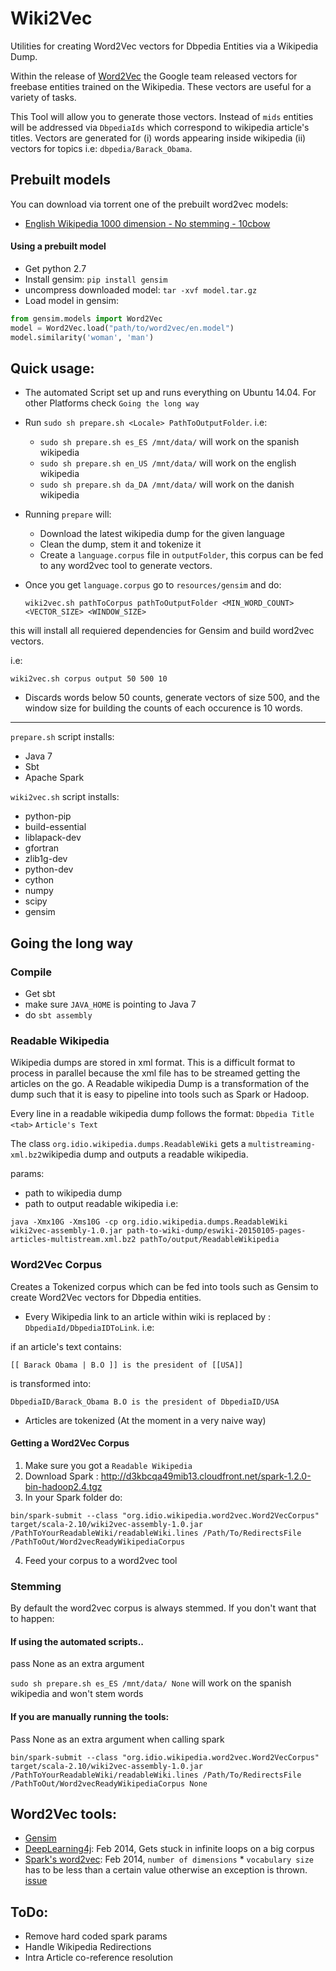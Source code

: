 # Wiki2Vec

Utilities for creating Word2Vec vectors for Dbpedia Entities via a Wikipedia Dump.

Within the release of [Word2Vec](http://code.google.com/p/word2vec/) the Google team released vectors for freebase entities trained on the Wikipedia. These vectors are useful for a variety of tasks.

This Tool will allow you to generate those vectors. Instead of `mids` entities will be addressed via `DbpediaIds` which correspond to wikipedia article's titles.
Vectors are generated for (i) words appearing inside wikipedia (ii) vectors for topics i.e: `dbpedia/Barack_Obama`.


## Prebuilt models

You can download via torrent one of the prebuilt word2vec models:

- [English Wikipedia 1000 dimension - No stemming - 10cbow](https://github.com/idio/wiki2vec/raw/master/torrents/enwiki-gensim-word2vec-1000-nostem-10cbow.torrent)


#### Using a prebuilt model

 - Get python 2.7
 - Install gensim: `pip install gensim`
 - uncompress downloaded model: `tar -xvf model.tar.gz`
 - Load model in gensim:

 ```python
 from gensim.models import Word2Vec
 model = Word2Vec.load("path/to/word2vec/en.model")
 model.similarity('woman', 'man')
 ```


## Quick usage:

- The automated Script set up and runs everything on Ubuntu 14.04. For other Platforms check `Going the long way`
- Run `sudo sh prepare.sh <Locale> PathToOutputFolder`. i.e: 
   - `sudo sh prepare.sh es_ES /mnt/data/`  will work on the spanish wikipedia
   - `sudo sh prepare.sh en_US /mnt/data/`  will work on the english wikipedia
   - `sudo sh prepare.sh da_DA /mnt/data/`  will work on the danish wikipedia
  
- Running `prepare` will:
   - Download the latest wikipedia dump for the given language
   - Clean the dump, stem it and tokenize it
   - Create a `language.corpus` file in `outputFolder`, this corpus can be fed to any word2vec tool to generate vectors.

- Once you get `language.corpus` go to `resources/gensim` and do:

  `wiki2vec.sh pathToCorpus pathToOutputFolder <MIN_WORD_COUNT> <VECTOR_SIZE> <WINDOW_SIZE>`

this will install all requiered dependencies for Gensim and build word2vec vectors.

i.e:

`wiki2vec.sh corpus output 50 500 10`

- Discards words below 50 counts, generate vectors of size 500, and the window size for building the counts of each occurence is 10 words.

------

`prepare.sh` script installs:
 - Java 7
 - Sbt
 - Apache Spark

`wiki2vec.sh` script installs:
 - python-pip
 - build-essential
 - liblapack-dev
 - gfortran
 - zlib1g-dev
 - python-dev
 - cython
 - numpy
 - scipy
 - gensim

## Going the long way

### Compile

 - Get sbt
 - make sure `JAVA_HOME` is pointing to Java 7 
 - do `sbt assembly`

### Readable Wikipedia

Wikipedia dumps are stored in xml format. This is a difficult format to process in parallel because the  xml file has to be streamed getting the articles on the go.
A Readable wikipedia Dump is a transformation of the dump such that it is easy to pipeline into tools such as Spark or Hadoop.

Every line in a readable wikipedia dump follows the format:
`Dbpedia Title` `<tab>` `Article's Text`

The class `org.idio.wikipedia.dumps.ReadableWiki` gets a `multistreaming-xml.bz2`wikipedia dump and outputs a readable wikipedia.

params:
 - path to wikipedia dump
 - path to output readable wikipedia
i.e:

`java -Xmx10G -Xms10G -cp org.idio.wikipedia.dumps.ReadableWiki wiki2vec-assembly-1.0.jar path-to-wiki-dump/eswiki-20150105-pages-articles-multistream.xml.bz2 pathTo/output/ReadableWikipedia`


### Word2Vec Corpus

Creates a Tokenized corpus which can be fed into tools such as Gensim to create Word2Vec vectors for Dbpedia entities.

- Every Wikipedia link to an article within wiki is replaced by : `DbpediaId/DbpediaIDToLink`. i.e: 

if an article's text contains: 
```
[[ Barack Obama | B.O ]] is the president of [[USA]]
```

is transformed into:

```
DbpediaID/Barack_Obama B.O is the president of DbpediaID/USA
```

- Articles are tokenized (At the moment in a very naive way)


#### Getting a Word2Vec Corpus

1. Make sure you got a `Readable Wikipedia`
2. Download Spark : http://d3kbcqa49mib13.cloudfront.net/spark-1.2.0-bin-hadoop2.4.tgz
3. In your Spark folder do:
  ```
  bin/spark-submit --class "org.idio.wikipedia.word2vec.Word2VecCorpus"  target/scala-2.10/wiki2vec-assembly-1.0.jar   /PathToYourReadableWiki/readableWiki.lines /Path/To/RedirectsFile /PathToOut/Word2vecReadyWikipediaCorpus
  ```
4. Feed your corpus to a word2vec tool

### Stemming

By default the word2vec corpus is always stemmed. If you don't want that to happen: 


#### If using the automated scripts..
pass None as an extra argument

`sudo sh prepare.sh es_ES /mnt/data/ None`  will work on the spanish wikipedia and won't stem words

#### If you are manually running the tools:
Pass None as an extra argument when calling spark
 ```
 bin/spark-submit --class "org.idio.wikipedia.word2vec.Word2VecCorpus"  target/scala-2.10/wiki2vec-assembly-1.0.jar   /PathToYourReadableWiki/readableWiki.lines /Path/To/RedirectsFile /PathToOut/Word2vecReadyWikipediaCorpus None
 ```


## Word2Vec tools:

- [Gensim](https://radimrehurek.com/gensim/)
- [DeepLearning4j](https://github.com/SkymindIO/deeplearning4j): Feb 2014, Gets stuck in infinite loops on a big corpus
- [Spark's word2vec](https://github.com/apache/spark/blob/master/mllib/src/main/scala/org/apache/spark/mllib/feature/Word2Vec.scala): Feb 2014, `number of dimensions` * `vocabulary size` has to be less than a certain value otherwise an exception is thrown. [issue](http://mail-archives.apache.org/mod_mbox/spark-issues/201412.mbox/%3CJIRA.12761684.1418621192000.36769.1418759475999@Atlassian.JIRA%3E)



## ToDo:
- Remove hard coded spark params
- Handle Wikipedia Redirections
- Intra Article co-reference resolution

